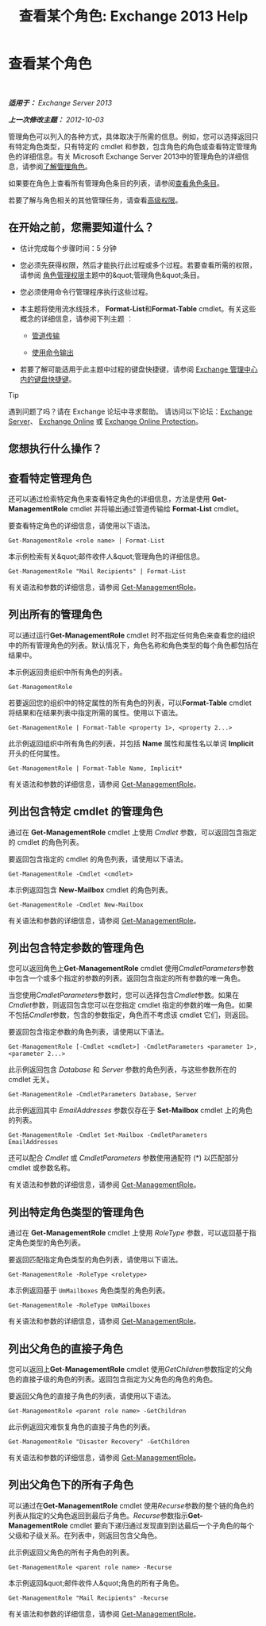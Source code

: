 ﻿---
title: '查看某个角色: Exchange 2013 Help'
TOCTitle: 查看某个角色
ms:assetid: 1875b15f-22db-4ede-b310-ea894d6211c8
ms:mtpsurl: https://technet.microsoft.com/zh-cn/library/Dd335117(v=EXCHG.150)
ms:contentKeyID: 50489966
ms.date: 05/21/2018
mtps_version: v=EXCHG.150
ms.translationtype: MT
---

# 查看某个角色

 

_**适用于：** Exchange Server 2013_

_**上一次修改主题：** 2012-10-03_

管理角色可以列入的各种方式，具体取决于所需的信息。例如，您可以选择返回只有特定角色类型，只有特定的 cmdlet 和参数，包含角色的角色或查看特定管理角色的详细信息。有关 Microsoft Exchange Server 2013中的管理角色的详细信息，请参阅[了解管理角色](understanding-management-roles-exchange-2013-help.md)。

如果要在角色上查看所有管理角色条目的列表，请参阅[查看角色条目](view-role-entries-exchange-2013-help.md)。

若要了解与角色相关的其他管理任务，请查看[高级权限](advanced-permissions-exchange-2013-help.md)。

## 在开始之前，您需要知道什么？

  - 估计完成每个步骤时间：5 分钟

  - 您必须先获得权限，然后才能执行此过程或多个过程。若要查看所需的权限，请参阅 [角色管理权限](role-management-permissions-exchange-2013-help.md)主题中的\&quot;管理角色\&quot;条目。

  - 您必须使用命令行管理程序执行这些过程。

  - 本主题将使用流水线技术， **Format-List**和**Format-Table** cmdlet。有关这些概念的详细信息，请参阅下列主题 ︰
    
      - [管道传输](https://technet.microsoft.com/zh-cn/library/aa998260\(v=exchg.150\))
    
      - [使用命令输出](working-with-command-output-exchange-2013-help.md)

  - 若要了解可能适用于此主题中过程的键盘快捷键，请参阅 [Exchange 管理中心内的键盘快捷键](keyboard-shortcuts-in-the-exchange-admin-center-exchange-online-protection-help.md)。

> [!TIP]  
> 遇到问题了吗？请在 Exchange 论坛中寻求帮助。 请访问以下论坛：<a href="https://go.microsoft.com/fwlink/p/?linkid=60612">Exchange Server</a>、 <a href="https://go.microsoft.com/fwlink/p/?linkid=267542">Exchange Online</a> 或 <a href="https://go.microsoft.com/fwlink/p/?linkid=285351">Exchange Online Protection</a>。


## 您想执行什么操作？

## 查看特定管理角色

还可以通过检索特定角色来查看特定角色的详细信息，方法是使用 **Get-ManagementRole** cmdlet 并将输出通过管道传输给 **Format-List** cmdlet。

要查看特定角色的详细信息，请使用以下语法。

    Get-ManagementRole <role name> | Format-List

本示例检索有关\&quot;邮件收件人\&quot;管理角色的详细信息。

    Get-ManagementRole "Mail Recipients" | Format-List

有关语法和参数的详细信息，请参阅 [Get-ManagementRole](https://technet.microsoft.com/zh-cn/library/dd351125\(v=exchg.150\))。

## 列出所有的管理角色

可以通过运行**Get-ManagementRole** cmdlet 时不指定任何角色来查看您的组织中的所有管理角色的列表。默认情况下，角色名称和角色类型的每个角色都包括在结果中。

本示例返回贵组织中所有角色的列表。

    Get-ManagementRole

若要返回您的组织中的特定属性的所有角色的列表，可以**Format-Table** cmdlet 将结果和在结果列表中指定所需的属性。使用以下语法。

    Get-ManagementRole | Format-Table <property 1>, <property 2...>

此示例返回组织中所有角色的列表，并包括 **Name** 属性和属性名以单词 **Implicit** 开头的任何属性。

    Get-ManagementRole | Format-Table Name, Implicit*

有关语法和参数的详细信息，请参阅 [Get-ManagementRole](https://technet.microsoft.com/zh-cn/library/dd351125\(v=exchg.150\))。

## 列出包含特定 cmdlet 的管理角色

通过在 **Get-ManagementRole** cmdlet 上使用 *Cmdlet* 参数，可以返回包含指定的 cmdlet 的角色列表。

要返回包含指定的 cmdlet 的角色列表，请使用以下语法。

    Get-ManagementRole -Cmdlet <cmdlet>

本示例返回包含 **New-Mailbox** cmdlet 的角色列表。

    Get-ManagementRole -Cmdlet New-Mailbox

有关语法和参数的详细信息，请参阅 [Get-ManagementRole](https://technet.microsoft.com/zh-cn/library/dd351125\(v=exchg.150\))。

## 列出包含特定参数的管理角色

您可以返回角色上**Get-ManagementRole** cmdlet 使用*CmdletParameters*参数中包含一个或多个指定的参数的列表。返回包含指定的所有参数的唯一角色。

当您使用*CmdletParameters*参数时，您可以选择包含*Cmdlet*参数。如果在*Cmdlet*参数，则返回包含您可以在您指定 cmdlet 指定的参数的唯一角色。如果不包括*Cmdlet*参数，包含的参数指定，角色而不考虑该 cmdlet 它们，则返回。

要返回包含指定参数的角色列表，请使用以下语法。

    Get-ManagementRole [-Cmdlet <cmdlet>] -CmdletParameters <parameter 1>, <parameter 2...>

此示例返回包含 *Database* 和 *Server* 参数的角色列表，与这些参数所在的 cmdlet 无关。

    Get-ManagementRole -CmdletParameters Database, Server

此示例返回其中 *EmailAddresses* 参数仅存在于 **Set-Mailbox** cmdlet 上的角色的列表。

    Get-ManagementRole -Cmdlet Set-Mailbox -CmdletParameters EmailAddresses

还可以配合 *Cmdlet* 或 *CmdletParameters* 参数使用通配符 (\*) 以匹配部分 cmdlet 或参数名称。

有关语法和参数的详细信息，请参阅 [Get-ManagementRole](https://technet.microsoft.com/zh-cn/library/dd351125\(v=exchg.150\))。

## 列出特定角色类型的管理角色

通过在 **Get-ManagementRole** cmdlet 上使用 *RoleType* 参数，可以返回基于指定角色类型的角色列表。

要返回匹配指定角色类型的角色列表，请使用以下语法。

    Get-ManagementRole -RoleType <roletype>

本示例返回基于 `UmMailboxes` 角色类型的角色列表。

    Get-ManagementRole -RoleType UmMailboxes

有关语法和参数的详细信息，请参阅 [Get-ManagementRole](https://technet.microsoft.com/zh-cn/library/dd351125\(v=exchg.150\))。

## 列出父角色的直接子角色

您可以返回上**Get-ManagementRole** cmdlet 使用*GetChildren*参数指定的父角色的直接子级的角色的列表。返回包含指定为父角色的角色的角色。

要返回父角色的直接子角色的列表，请使用以下语法。

    Get-ManagementRole <parent role name> -GetChildren

此示例返回灾难恢复角色的直接子角色的列表。

    Get-ManagementRole "Disaster Recovery" -GetChildren

有关语法和参数的详细信息，请参阅 [Get-ManagementRole](https://technet.microsoft.com/zh-cn/library/dd351125\(v=exchg.150\))。

## 列出父角色下的所有子角色

可以通过在**Get-ManagementRole** cmdlet 使用*Recurse*参数的整个链的角色的列表从指定的父角色返回到最后子角色。*Recurse*参数指示**Get-ManagementRole** cmdlet 要向下递归通过发现直到到达最后一个子角色的每个父级和子级关系。在列表中，则返回包含父角色。

此示例返回父角色的所有子角色的列表。

    Get-ManagementRole <parent role name> -Recurse

本示例返回\&quot;邮件收件人\&quot;角色的所有子角色。

    Get-ManagementRole "Mail Recipients" -Recurse

有关语法和参数的详细信息，请参阅 [Get-ManagementRole](https://technet.microsoft.com/zh-cn/library/dd351125\(v=exchg.150\))。

